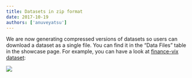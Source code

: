 ```yaml
---
title: Datasets in zip format
date: 2017-10-19
authors: ['anuveyatsu']
---
```


We are now generating compressed versions of datasets so users can download a dataset as a single file. You can find it in the “Data Files” table in the showcase page. For example, you can have a look at [finance-vix dataset][finance-vix]:

![](data-files.png)

[finance-vix]: /core/finance-vix
